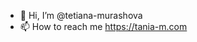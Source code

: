 - 👋 Hi, I’m @tetiana-murashova
- 📫 How to reach me https://tania-m.com

<!---
tetiana-murashova/tetiana-murashova is a ✨ special ✨ repository because its `README.md` (this file) appears on your GitHub profile.
You can click the Preview link to take a look at your changes.
--->
